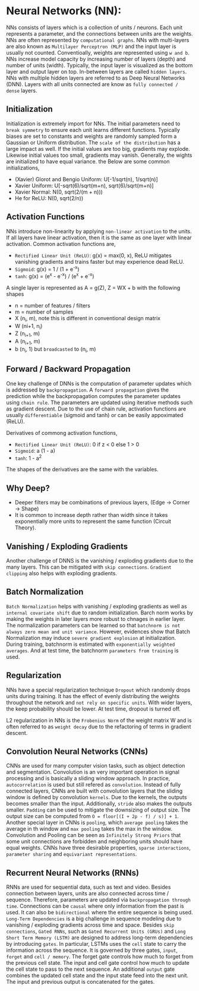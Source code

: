#   Neural Networks (NN):

NNs consists of layers which is a collection of units / neurons. Each unit represents a parameter, and the connections between units are the weights. NNs are often represented by `computational graphs`. NNs with multi-layers are also known as `Multilayer Perceptron (MLP)` and the input layer is usually not counted. Conventioally, weights are represented using `w and b`. NNs increase model capacity by increasing number of layers (depth) and number of units (width). Typically, the input layer is visualized as the bottom layer and output layer on top. In-between layers are called `hidden layers`. NNs with multiple hidden layers are referred to as Deep Neural Networks (DNN). Layers with all units connected are know as `fully connected / dense` layers.

##  Initialization

Initialization is extremely import for NNs. The initial parameters need to `break symmetry` to ensure each unit learns different functions. Typically biases are set to constants and weights are randomly sampled form a Gaussian or Uniform distribution. The `scale of the distribution` has a large impact as well. If the initial values are too big, gradients may explode. Likewise initial values too small, gradients may vanish. Generally, the wights are initialized to have equal variance. the Below are some common initializations,

-   (Xavier) Glorot and Bengio Uniform: U[-1/sqrt(n), 1/sqrt(n)]
-   Xavier Uniform: U[-sqrt(6)/sqrt(m+n), sqrt(6)/sqrt(m+n)]
-   Xavier Normal: N(0, sqrt(2/(m + n)))
-   He for ReLU:  N(0, sqrt(2/n))

##  Activation Functions

NNs introduce non-linearity by applying `non-linear activation` to the units. If all layers have linear activation, then it is the same as one layer with linear activation. Common activation functions are,

-   `Rectified Linear Unit (ReLU)`: g(x) = max(0, x), ReLU mitigates vanishing gradients and trains faster but may experience dead ReLU.
-   `Sigmoid`: g(x) = 1 / (1 + e<sup>-x</sup>)
-   `tanh`: g(x) = (e<sup>x</sup> - e<sup>-x</sup>) / (e<sup>x</sup> + e<sup>-x</sup>)

A single layer is represented as A = g(Z), Z = WX + b with the following shapes

-   n = number of features / filters
-   m = number of samples
-   X (n<sub>i</sub>, m), note this is different in conventional design matrix
-   W (n</sub>i+1</sub>, n<sub>i</sub>)
-   Z (n<sub>i+1</sub>, m)
-   A (n<sub>i+1</sub>, m)
-   b (n<sub>i</sub>, 1) but `broadcasted` to (n<sub>i</sub>, m)

##  Forward / Backward Propagation

One key challenge of DNNs is the computation of parameter updates which is addressed by `backpropagation`. A `forward propagation` gives the prediction while the backpropagation computes the parameter updates using `chain rule`. The parameters are updated using iterative methods such as gradient descent. Due to the use of chain rule, activation functions are usually `differentiable` (sigmoid and tanh) or can be easily appoximated (ReLU).

Derivatives of commong activation functions,

-   `Rectified Linear Unit (ReLU)`: 0 if z < 0 else 1 > 0
-   `Sigmoid`: a (1 - a)
-   `tanh`: 1 - a<sup>2</sup>

The shapes of the derivatives are the same with the variables.

##  Why Deep?

-   Deeper filters may be combinations of previous layers, (Edge -> Corner -> Shape)
-   It is common to increase depth rather than width since it takes exponentially more units to represent the same function (Circuit Theory).

## Vanishing / Exploding Gradients

Another challenge of DNNS is the vanishing / exploding gradients due to the many layers. This can be mitigated with `skip connections`. `Gradient clipping` also helps with exploding gradients.

## Batch Normalization

 `Batch Normalization` helps with vanishing / exploding gradients as well as `internal covariate shift` due to random initialization. Barch norm works by making the weights in later layers more robust to chnages in earlier layer. The normalization parameters can be learned so that `batchnorm is not always zero mean and unit variance`. However, evidences show that Batch Normalization may induce `severe gradient explosion` at initialization. During training, batchnorm is estimated with `exponentially weighted averages`. And at test time, the batchnorm `parameters from training` is used.

##  Regularization

NNs have a special regularization technique `Dropout` which randomly drops units during training. It has the effect of evenly distributing the weights throughout the network and `not rely on specific units`. With wider layers, the keep probability should be lower. At test time, dropout is turned off.

L2 regularization in NNs is the `Frobenius Norm` of the weight matrix W and is often referred to as `weight decay` due to the refactoring of terms in gradient descent.

##  Convolution Neural Networks (CNNs)

CNNs are used for many computer vision tasks, such as object detection and segmentation. Convolution is an very important operation in signal processing and is basically a sliding window approach. In practice, `autocorrelation` is used but still refered as `convolution`. Instead of fully connected layers, CNNs are built with convolution layers that the sliding window is defined by convolution `kernels`. Due to the kernels, the outputs becomes smaller than the input. Additionally, `stride` also makes the outputs smaller. `Padding` can be used to mitigate the downsizing of output size. The output size can be computed from `O = floor[(I + 2p - f) / s)] + 1`. Another special layer in CNNs is `pooling`, which `average pooling` takes the average in th window and `max pooling` takes the max in the window. Convolution and Pooling can be seen as `Infinitely Strong Priors` that some unit connections are forbidden and neighboring units should have equal weights. CNNs have three desirable properties, `sparse interactions`, `parameter sharing` and `equivariant representations`.

## Recurrent Neural Networks (RNNs)

RNNs are used for sequential data, such as text and video. Besides connection between layers, units are also connected across time / sequence. Therefore, parameters are updated via `backpropagation through time`. Connections can be `causal` where only information from the past is used. It can also be `bidirectional` where the entire sequence is being used. `Long-Term Dependencies` is a big challenge in sequence modeling due to vanishing / exploding gradients across time and space. Besides `skip connections`, `Gated RNNs`, such as `Gated Recurrent Units (GRUs)` and `Long Short Term Memory (LSTM)` are designed to address long-term dependencies by introducing `gates`. In particular, LSTMs uses the `cell` state to carry the information across the sequence. It is governed by three gates, `input`, `forget` and `cell / memory`. The forget gate controls how much to forget from the previous cell state. The input and cell gate control how much to update the cell state to pass to the next sequence. An additional `output` gate combines the updated cell state and the input state feed into the next unit. The input and previous output is concatenated for the gates.
